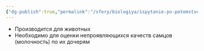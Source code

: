 ```yaml
---
{"dg-publish":true,"permalink":"/sfery/biologiya/ispytanie-po-potomstvu/","tags":["Генетика"]}
---
```


- Производится для животных
- Необходимо для оценки непроявляющихся качеств самцов (молочность) по их дочерям 